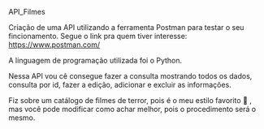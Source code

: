 API_Filmes

Criação de uma API utilizando a ferramenta Postman para testar o seu fincionamento.
Segue o link pra quem tiver interesse: https://www.postman.com/

A linguagem de programação utilizada foi o Python.

Nessa API vou cê consegue fazer a consulta mostrando todos os dados, consulta por id, fazer a edição, adicionar e excluir as informações.

Fiz sobre um catálogo de filmes de terror, pois é o meu estilo favorito 👻 , mas você pode modificar como achar melhor, pois o procedimento será o mesmo.
